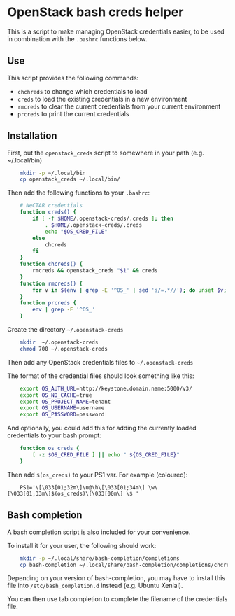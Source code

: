 OpenStack bash creds helper
===========================
This is a script to make managing OpenStack credentials easier, to be used in combination with the `.bashrc` functions below.

Use
---
This script provides the following commands:

  * `chchreds` to change which credentials to load
  * `creds`    to load the existing credentials in a new environment
  * `rmcreds`  to clear the current credentials from your current environment
  * `prcreds`  to print the current credentials

Installation
---------------
First, put the `openstack_creds` script to somewhere in your path (e.g. ~/.local/bin)

``` sh
    mkdir -p ~/.local/bin
    cp openstack_creds ~/.local/bin/
```

Then add the following functions to your `.bashrc`:

``` sh
	# NeCTAR credentials
	function creds() {
		if [ -f $HOME/.openstack-creds/.creds ]; then
			. $HOME/.openstack-creds/.creds
			echo "$OS_CRED_FILE"
		else
			chcreds
		fi
	}
	function chcreds() {
		rmcreds && openstack_creds "$1" && creds
	}
	function rmcreds() {
		for v in $(env | grep -E '^OS_' | sed 's/=.*//'); do unset $v; done
	}
	function prcreds {
		env | grep -E '^OS_'
	}
```

Create the directory `~/.openstack-creds`

``` sh
    mkdir  ~/.openstack-creds
    chmod 700 ~/.openstack-creds
```

Then add any OpenStack credentials files to `~/.openstack-creds`

The format of the credential files should look something like this:

``` sh
    export OS_AUTH_URL=http://keystone.domain.name:5000/v3/
    export OS_NO_CACHE=true
    export OS_PROJECT_NAME=tenant
    export OS_USERNAME=username
    export OS_PASSWORD=password
```

And optionally, you could add this for adding the currently loaded credentials to your bash prompt:

``` sh
    function os_creds {
        [ -z $OS_CRED_FILE ] || echo " ${OS_CRED_FILE}"
    }
```
Then add `$(os_creds)` to your PS1 var. For example (coloured):

```
    PS1='\[\033[01;32m\]\u@\h\[\033[01;34m\] \w\[\033[01;33m\]$(os_creds)\[\033[00m\] \$ '
```

Bash completion
---------------
A bash completion script is also included for your convenience.

To install it for your user, the following should work:

``` sh
    mkdir -p ~/.local/share/bash-completion/completions
    cp bash-completion ~/.local/share/bash-completion/completions/chcreds
```

Depending on your version of bash-completion, you may have to install this file into
`/etc/bash_completion.d` instead (e.g. Ubuntu Xenial).

You can then use tab completion to complete the filename of the credentials file.

